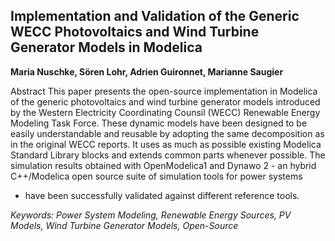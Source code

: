 ## Implementation and Validation of the Generic WECC Photovoltaics and Wind Turbine Generator Models in Modelica

**Maria Nuschke, Sören Lohr, Adrien Guironnet, Marianne Saugier**

Abstract
This paper presents the open-source implementation in
Modelica of the generic photovoltaics and wind turbine
generator models introduced by the Western Electricity
Coordinating Counsil (WECC) Renewable Energy Modeling
Task Force. These dynamic models have been designed
to be easily understandable and reusable by adopting
the same decomposition as in the original WECC
reports. It uses as much as possible existing Modelica
Standard Library blocks and extends common parts
whenever possible. The simulation results obtained with
OpenModelica1 and Dynawo 2 - an hybrid C++/Modelica
open source suite of simulation tools for power systems
- have been successfully validated against different reference
tools.

*Keywords: Power System Modeling, Renewable Energy Sources, PV Models, Wind Turbine Generator Models, Open-Source*
